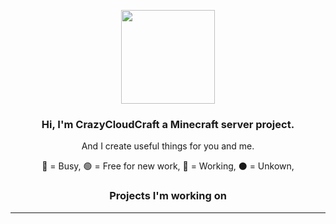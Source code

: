 <p align="center">
    <a href="https://crazycloudcraft.de/">
    <img src="https://crazycloudcraft.de/wp-content/uploads/2021/04/cropped-crazycloudcraft-icon-server.png" width="150">
</a>
<h3 align="center">
Hi, I'm CrazyCloudCraft a Minecraft server project.
</h3>
<p align="center">
    <a>And I create useful things for you and me.</a>
</p>
<p align="center">
    <a>🔴 = Busy,</a>
    <a>🟢 = Free for new work,</a>
    <a>🔵 = Working,</a>
    <a>⚫ = Unkown,</a>
</p>

<h3 align="center">
Projects I'm working on
</h3>
  
---



<!--
Code formattings:

Little Text in the center:

<p align="center">
  <a>The text</a>
</p>

Titles in different size (center)

<h3 align="center">
Hi, i'm a Title
</h3>

Pictures with link

<p align="center">
    <a href="https://my.link/">
    <img src="https://pic.ture/pic.png" />
</a>

Pictures without link

<p align="center">
    <img src="https://pic.ture/pic.png" />
</p>

Pictures with width

<p align="center">
    <img src="https://pic.ture/pic.png" width="150">
</p>


-->
